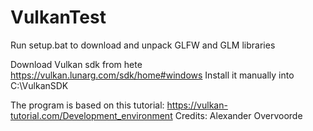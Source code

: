 # VulkanTest
Run setup.bat to download and unpack GLFW and GLM libraries

Download Vulkan sdk from hete https://vulkan.lunarg.com/sdk/home#windows
Install it manually into C:\VulkanSDK

The program is based on this tutorial:
https://vulkan-tutorial.com/Development_environment
Credits: Alexander Overvoorde
